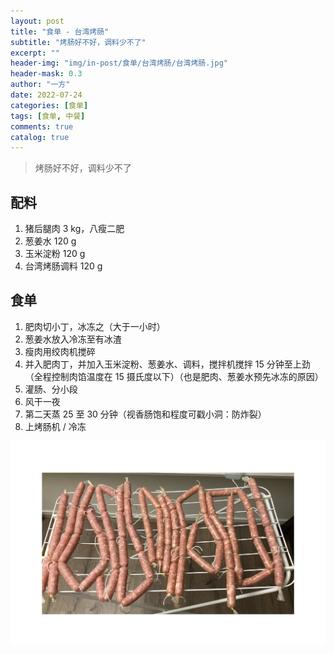 ```yaml
---
layout: post
title: "食单 - 台湾烤肠"
subtitle: "烤肠好不好，调料少不了"
excerpt: ""
header-img: "img/in-post/食单/台湾烤肠/台湾烤肠.jpg"
header-mask: 0.3
author: "一方"
date: 2022-07-24
categories: [食单]
tags: [食单, 中餐]
comments: true
catalog: true
---
```


> 烤肠好不好，调料少不了

## 配料

1. 猪后腿肉 3 kg，八瘦二肥
1. 葱姜水 120 g
1. 玉米淀粉 120 g
1. 台湾烤肠调料 120 g

## 食单

1. 肥肉切小丁，冰冻之（大于一小时）
2. 葱姜水放入冷冻至有冰渣
3. 瘦肉用绞肉机搅碎
4. 并入肥肉丁，并加入玉米淀粉、葱姜水、调料，搅拌机搅拌 15 分钟至上劲（全程控制肉馅温度在 15 摄氏度以下）（也是肥肉、葱姜水预先冰冻的原因）
5. 灌肠、分小段
6. 风干一夜
7. 第二天蒸 25 至 30 分钟（视香肠饱和程度可戳小洞：防炸裂）
8. 上烤肠机 / 冷冻

![风干](/img/in-post/食单/台湾烤肠/台湾烤肠.jpg)

